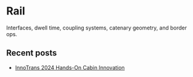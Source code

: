 # Rail

Interfaces, dwell time, coupling systems, catenary geometry, and border ops.

## Recent posts
- [InnoTrans 2024 Hands-On Cabin Innovation](innotrans-2024.md)
